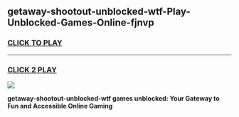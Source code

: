
## getaway-shootout-unblocked-wtf-Play-Unblocked-Games-Online-fjnvp
<h3>
<a href="https://premium76.site?title=getaway-shootout-unblocked-wtf&ref=25A">CLICK TO PLAY</a></h3>
<hr>

<h3>
<a href="https://premium76.site?title=getaway-shootout-unblocked-wtf&ref=25A">CLICK 2 PLAY</a>
  
</h3>

<a href="https://premium76.site?title=getaway-shootout-unblocked-wtf&ref=25A"><img src="https://clearcache.store/games.png"></a>


**getaway-shootout-unblocked-wtf games unblocked: Your Gateway to Fun and Accessible Online Gaming**
